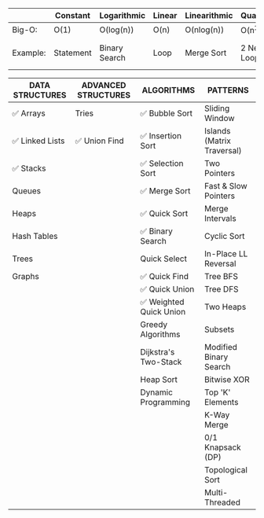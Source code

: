 |          | Constant  | Logarithmic   | Linear | Linearithmic | Quadratic        | Cubic            | Exponential       |
|----------|-----------|---------------|--------|--------------|------------------|------------------|-------------------|
| Big-O:   | O(1)      | O(log(n))     | O(n)   | O(nlog(n))   | O(n<sup>2</sup>) | O(n<sup>3</sup>) | O(2<sup>n</sup>)  |
| Example: | Statement | Binary Search | Loop   | Merge Sort   | 2 Nested Loop    | 3 Nested Loops   | Exhaustive Search |

| DATA STRUCTURES                 | ADVANCED STRUCTURES            | ALGORITHMS                              | PATTERNS                   |
|---------------------------------|--------------------------------|-----------------------------------------|----------------------------|
| :white_check_mark: Arrays       | Tries                          | :white_check_mark: Bubble Sort          | Sliding Window             |
| :white_check_mark: Linked Lists | :white_check_mark:  Union Find | :white_check_mark: Insertion Sort       | Islands (Matrix Traversal) |
| :white_check_mark: Stacks       |                                | :white_check_mark: Selection Sort       | Two Pointers               |
| Queues                          |                                | :white_check_mark: Merge Sort           | Fast & Slow Pointers       |
| Heaps                           |                                | :white_check_mark: Quick Sort           | Merge Intervals            |
| Hash Tables                     |                                | :white_check_mark: Binary Search        | Cyclic Sort                |
| Trees                           |                                | Quick Select                            | In-Place LL Reversal       |
| Graphs                          |                                | :white_check_mark: Quick Find           | Tree BFS                   |
|                                 |                                | :white_check_mark: Quick Union          | Tree DFS                   |
|                                 |                                | :white_check_mark: Weighted Quick Union | Two Heaps                  |
|                                 |                                | Greedy Algorithms                       | Subsets                    |
|                                 |                                | Dijkstra's Two-Stack                    | Modified Binary Search     |
|                                 |                                | Heap Sort                               | Bitwise XOR                |      
|                                 |                                | Dynamic Programming                     | Top 'K' Elements           |      
|                                 |                                |                                         | K-Way Merge                |      
|                                 |                                |                                         | 0/1 Knapsack (DP)          |      
|                                 |                                |                                         | Topological Sort           |      
|                                 |                                |                                         | Multi-Threaded             |